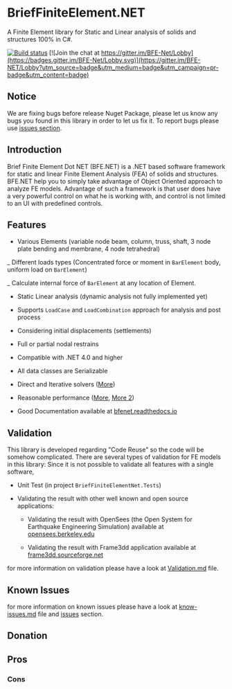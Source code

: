 

# BriefFiniteElement.NET

A Finite Element library for Static and Linear analysis of solids and structures 100% in C#.

[![Build status](https://ci.appveyor.com/api/projects/status/var3sx7nxa309tmo?svg=true)](https://ci.appveyor.com/project/epsi1on/brieffiniteelement-net)     [![Join the chat at https://gitter.im/BFE-Net/Lobby](https://badges.gitter.im/BFE-Net/Lobby.svg)](https://gitter.im/BFE-NET/Lobby?utm_source=badge&utm_medium=badge&utm_campaign=pr-badge&utm_content=badge)

## Notice
We are fixing bugs before release Nuget Package, please let us know any bugs you found in this library in order to let us fix it. To report bugs please use [issues section](https://github.com/BriefFiniteElementNet/BriefFiniteElement.Net/issues).

## Introduction
Brief Finite Element Dot NET (BFE.NET) is a .NET based software framework for static and linear Finite Element Analysis (FEA) of solids and structures. BFE.NET help you to simply take advantage of Object Oriented approach to analyze FE models. Advantage of such a framework is that user does have a very powerful control on what he is working with, and control is not limited to an UI with predefined controls.

## Features

- Various Elements (variable node beam, column, truss, shaft, 3 node plate bending and membrane, 4 node tetrahedral)

_ Different loads types (Concentrated force or moment in `BarElement` body, uniform load on `BarElement`)

_ Calculate internal force of `BarElement` at any location of Element.

- Static Linear analysis (dynamic analysis not fully implemented yet)

- Supports ``LoadCase`` and ``LoadCombination`` approach for analysis and post process

- Considering initial displacements (settlements)
 
- Full or partial nodal restrains

- Compatible with .NET 4.0 and higher

- All data classes are Serializable

- Direct and Iterative solvers ([More](https://github.com/BriefFiniteElementNet/BFE.Net/wiki/Solvers-Available-in-package))

- Reasonable performance ([More](https://github.com/BriefFiniteElementNet/BFE.Net/wiki/Performance-and-Speed), [More 2](https://github.com/BriefFiniteElementNet/BFE.Net/wiki/Performance))

- Good Documentation available at [bfenet.readthedocs.io](https://bfenet.readthedocs.io/en/latest/)

## Validation

This library is developed regarding "Code Reuse" so the code will be somehow complicated. There are several types of validation for FE models in this library:
Since it is not possible to validate all features with a single software, 

* Unit Test (in project ``BriefFiniteElementNet.Tests``)
* Validating the result with other well known and open source applications:

	*  Validating the result with OpenSees (the Open System for Earthquake Engineering Simulation) available at [opensees.berkeley.edu](http://opensees.berkeley.edu/)

	*  Validating the result with Frame3dd application available at [frame3dd.sourceforge.net](http://frame3dd.sourceforge.net)

for more information on validation please have a look at [Validation.md](Validation.md) file.

## Known Issues

for more information on known issues please have a look at [know-issues.md](know-issues.md) file and [issues](https://github.com/BriefFiniteElementNet/BriefFiniteElement.Net/issues) section.

## Donation


## Pros

### Cons
